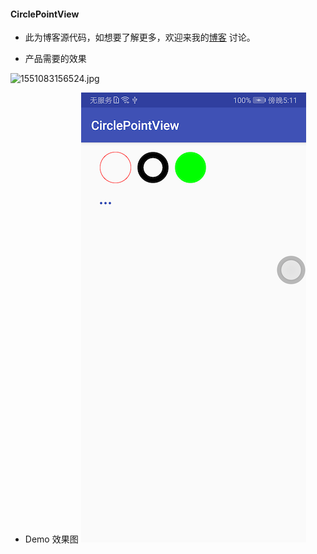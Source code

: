 #### CirclePointView

+ 此为博客源代码，如想要了解更多，欢迎来我的[博客](https://www.jianshu.com/p/f7f84321e0d3) 讨论。

+ 产品需要的效果

![1551083156524.jpg](https://github.com/onekey-Dong/CirclePointView/blob/master/pic/one.png)

+ Demo 效果图
![device-2019-02-25-171144.png](https://github.com/onekey-Dong/CirclePointView/blob/master/pic/device-2019-02-25-171144.png)
